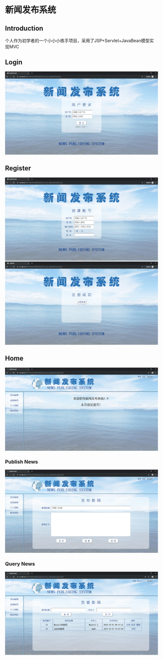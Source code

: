 # 新闻发布系统

Introduction
-------------
个人作为初学者的一个小小小练手项目，采用了JSP+Servlet+JavaBean模型实现MVC

Login
--------
![](https://github.com/Maxwell-L/NewsPublishingSystem/blob/master/display/loginPage.png "登录界面")

Register
---------
![](https://github.com/Maxwell-L/NewsPublishingSystem/blob/master/display/registerPage.png "注册界面")
![](https://github.com/Maxwell-L/NewsPublishingSystem/blob/master/display/registerSuccessfulPage.png "注册成功界面")

Home
-------
![](https://github.com/Maxwell-L/NewsPublishingSystem/blob/master/display/homePage.png "首页")

### Publish News
![](https://github.com/Maxwell-L/NewsPublishingSystem/blob/master/display/addNewsPage.png "发布新闻页面")

### Query News
![](https://github.com/Maxwell-L/NewsPublishingSystem/blob/master/display/queryNewsPage.png "查询新闻页面")